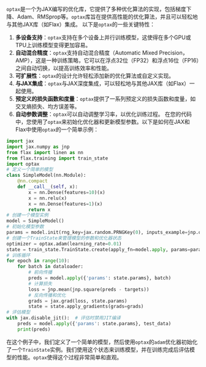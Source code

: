 `optax`是一个为JAX编写的优化库，它提供了多种优化算法的实现，包括梯度下降、Adam、RMSprop等。`optax`库旨在提供高性能的优化算法，并且可以轻松地与其他JAX库（如Flax）集成。
以下是`optax`的一些关键特性：
1. **多设备支持**：`optax`支持在多个设备上并行训练模型，这使得在多个GPU或TPU上训练模型变得更加容易。
2. **自动混合精度**：`optax`支持自动混合精度（Automatic Mixed Precision，AMP），这是一种训练策略，它可以在浮点32位（FP32）和浮点16位（FP16）之间自动切换，以提高训练效率和性能。
3. **可扩展性**：`optax`的设计允许轻松添加新的优化算法或自定义实现。
4. **与JAX集成**：`optax`与JAX深度集成，可以轻松地与其他JAX库（如Flax）一起使用。
5. **预定义的损失函数和度量**：`optax`提供了一系列预定义的损失函数和度量，如交叉熵损失、均方误差等。
6. **自动参数调整**：`optax`可以自动调整学习率，以优化训练过程。
在您的代码中，您使用了`optax`来初始化优化器和更新模型参数。以下是如何在JAX和Flax中使用`optax`的一个简单示例：
```python
import jax
import jax.numpy as jnp
from flax import linen as nn
from flax.training import train_state
import optax
# 定义一个简单的模型
class SimpleModel(nn.Module):
    @nn.compact
    def __call__(self, x):
        x = nn.Dense(features=10)(x)
        x = nn.relu(x)
        x = nn.Dense(features=1)(x)
        return x
# 创建一个模型实例
model = SimpleModel()
# 初始化模型参数
params = model.init(rng_key=jax.random.PRNGKey(0), inputs_example=jnp.ones((1, 10)))['params']
# 创建一个TrainState来管理模型的参数和优化器状态
optimizer = optax.adam(learning_rate=0.01)
state = train_state.TrainState.create(apply_fn=model.apply, params=params, tx=optimizer)
# 训练循环
for epoch in range(10):
    for batch in dataloader:
        # 前向传播
        preds = model.apply({'params': state.params}, batch)
        # 计算损失
        loss = jnp.mean(jnp.square(preds - targets))
        # 反向传播和优化
        grads = jax.grad(loss, state.params)
        state = state.apply_gradients(grads=grads)
# 评估模型
with jax.disable_jit():  # 评估时禁用JIT编译
    preds = model.apply({'params': state.params}, test_data)
    print(preds)
```
在这个例子中，我们定义了一个简单的模型，然后使用`optax`的`adam`优化器初始化了一个`TrainState`实例。我们使用这个状态来训练模型，并在训练完成后评估模型的性能。`optax`使得这个过程非常简单和直观。
